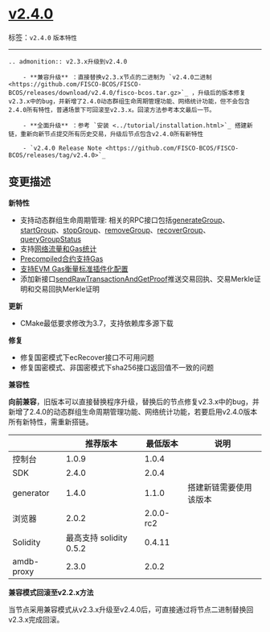 # [v2.4.0](https://github.com/FISCO-BCOS/FISCO-BCOS/releases/tag/v2.4.0)

标签：``v2.4.0`` ``版本特性`` 

---

```eval_rst
.. admonition:: v2.3.x升级到v2.4.0

    - **兼容升级** ：直接替换v2.3.x节点的二进制为 `v2.4.0二进制 <https://github.com/FISCO-BCOS/FISCO-BCOS/releases/download/v2.4.0/fisco-bcos.tar.gz>`_ ，升级后的版本修复v2.3.x中的bug，并新增了2.4.0动态群组生命周期管理功能、网络统计功能，但不会包含2.4.0所有特性，普通场景下可回滚至v2.3.x。回滚方法参考本文最后一节。

    - **全面升级** ：参考 `安装 <../tutorial/installation.html>`_ 搭建新链，重新向新节点提交所有历史交易，升级后节点包含v2.4.0所有新特性

    - `v2.4.0 Release Note <https://github.com/FISCO-BCOS/FISCO-BCOS/releases/tag/v2.4.0>`_
```

## 变更描述

**新特性**

- 支持动态群组生命周期管理: 相关的RPC接口包括[generateGroup](../reference/api.html#generategroup)、[startGroup](../reference/api.html#startgroup)、[stopGroup](../reference/api.html#stopgroup)、[removeGroup](../reference/api.html#removegroup)、[recoverGroup](../reference/api.html#recovergroup)、[queryGroupStatus](../reference/api.html#querygroupstatus)
- 支持[网络流量和Gas统计](../design/features/stat.md)
- [Precompiled合约支持Gas](../design/virtual_machine/gas.html#precompiledgas)
- [支持EVM Gas衡量标准插件化配置](../design/virtual_machine/gas.html#evm-gas)
- 添加新接口[sendRawTransactionAndGetProof](../reference/api.html#sendrawtransactionandgetproof)推送交易回执、交易Merkle证明和交易回执Merkle证明

**更新**

- CMake最低要求修改为3.7，支持依赖库多源下载


**修复**

- 修复国密模式下ecRecover接口不可用问题
- 修复国密模式、非国密模式下sha256接口返回值不一致的问题

**兼容性**

**向前兼容**，旧版本可以直接替换程序升级，替换后的节点修复v2.3.x中的bug，并新增了2.4.0的动态群组生命周期管理功能、网络统计功能，若要启用v2.4.0版本所有新特性，需重新搭链。


|            | 推荐版本                | 最低版本  | 说明                   |
| ---------- | ----------------------- | --------- | ---------------------- |
| 控制台     | 1.0.9                   | 1.0.4     |                        |
| SDK        | 2.4.0                   | 2.0.4     |                        |
| generator  | 1.4.0                   | 1.1.0     | 搭建新链需要使用该版本 |
| 浏览器     | 2.0.2                   | 2.0.0-rc2 |                        |
| Solidity   | 最高支持 solidity 0.5.2 | 0.4.11    |                        |
| amdb-proxy | 2.3.0                   | 2.0.2     |                        |

**兼容模式回滚至v2.2.x方法**

当节点采用兼容模式从v2.3.x升级至v2.4.0后，可直接通过将节点二进制替换回v2.3.x完成回滚。

